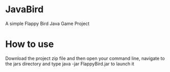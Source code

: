 # JavaBird
A simple Flappy Bird Java Game Project
# How to use
Download the project zip file and then open your command line, navigate to the jars directory and type
java -jar FlappyBird.jar to launch it

